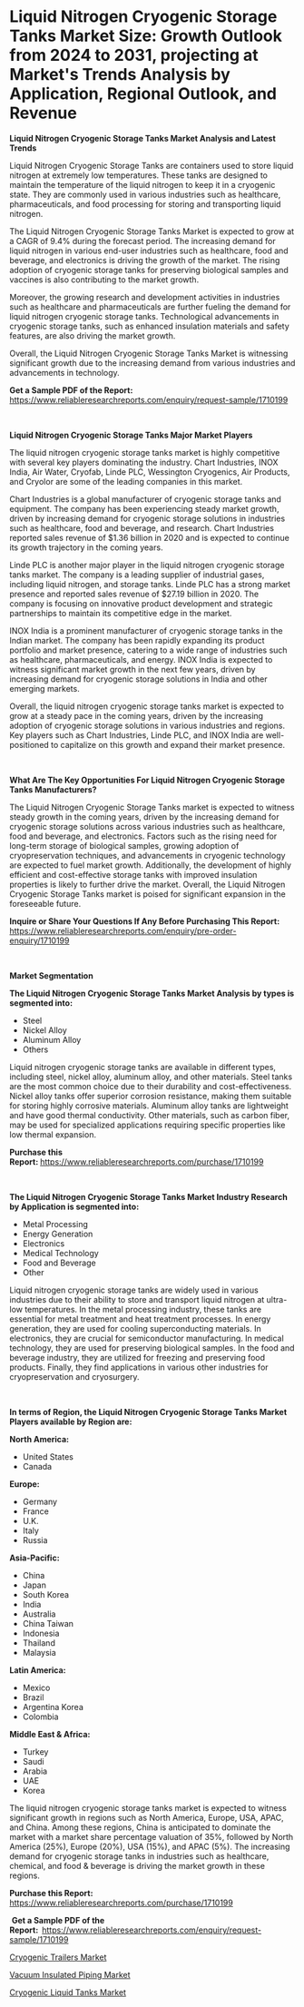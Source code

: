 <p><h1>Liquid Nitrogen Cryogenic Storage Tanks Market Size: Growth Outlook from 2024 to 2031, projecting at Market's Trends Analysis by Application, Regional Outlook, and Revenue</h1></p><p><strong>Liquid Nitrogen Cryogenic Storage Tanks Market Analysis and Latest Trends</strong></p>
<p><p>Liquid Nitrogen Cryogenic Storage Tanks are containers used to store liquid nitrogen at extremely low temperatures. These tanks are designed to maintain the temperature of the liquid nitrogen to keep it in a cryogenic state. They are commonly used in various industries such as healthcare, pharmaceuticals, and food processing for storing and transporting liquid nitrogen.</p><p>The Liquid Nitrogen Cryogenic Storage Tanks Market is expected to grow at a CAGR of 9.4% during the forecast period. The increasing demand for liquid nitrogen in various end-user industries such as healthcare, food and beverage, and electronics is driving the growth of the market. The rising adoption of cryogenic storage tanks for preserving biological samples and vaccines is also contributing to the market growth.</p><p>Moreover, the growing research and development activities in industries such as healthcare and pharmaceuticals are further fueling the demand for liquid nitrogen cryogenic storage tanks. Technological advancements in cryogenic storage tanks, such as enhanced insulation materials and safety features, are also driving the market growth.</p><p>Overall, the Liquid Nitrogen Cryogenic Storage Tanks Market is witnessing significant growth due to the increasing demand from various industries and advancements in technology.</p></p>
<p><strong>Get a Sample PDF of the Report:&nbsp;</strong> <a href="https://www.reliableresearchreports.com/enquiry/request-sample/1710199">https://www.reliableresearchreports.com/enquiry/request-sample/1710199</a></p>
<p>&nbsp;</p>
<p><strong>Liquid Nitrogen Cryogenic Storage Tanks Major Market Players</strong></p>
<p><p>The liquid nitrogen cryogenic storage tanks market is highly competitive with several key players dominating the industry. Chart Industries, INOX India, Air Water, Cryofab, Linde PLC, Wessington Cryogenics, Air Products, and Cryolor are some of the leading companies in this market.</p><p>Chart Industries is a global manufacturer of cryogenic storage tanks and equipment. The company has been experiencing steady market growth, driven by increasing demand for cryogenic storage solutions in industries such as healthcare, food and beverage, and research. Chart Industries reported sales revenue of $1.36 billion in 2020 and is expected to continue its growth trajectory in the coming years.</p><p>Linde PLC is another major player in the liquid nitrogen cryogenic storage tanks market. The company is a leading supplier of industrial gases, including liquid nitrogen, and storage tanks. Linde PLC has a strong market presence and reported sales revenue of $27.19 billion in 2020. The company is focusing on innovative product development and strategic partnerships to maintain its competitive edge in the market.</p><p>INOX India is a prominent manufacturer of cryogenic storage tanks in the Indian market. The company has been rapidly expanding its product portfolio and market presence, catering to a wide range of industries such as healthcare, pharmaceuticals, and energy. INOX India is expected to witness significant market growth in the next few years, driven by increasing demand for cryogenic storage solutions in India and other emerging markets.</p><p>Overall, the liquid nitrogen cryogenic storage tanks market is expected to grow at a steady pace in the coming years, driven by the increasing adoption of cryogenic storage solutions in various industries and regions. Key players such as Chart Industries, Linde PLC, and INOX India are well-positioned to capitalize on this growth and expand their market presence.</p></p>
<p>&nbsp;</p>
<p><strong>What Are The Key Opportunities For Liquid Nitrogen Cryogenic Storage Tanks Manufacturers?</strong></p>
<p><p>The Liquid Nitrogen Cryogenic Storage Tanks market is expected to witness steady growth in the coming years, driven by the increasing demand for cryogenic storage solutions across various industries such as healthcare, food and beverage, and electronics. Factors such as the rising need for long-term storage of biological samples, growing adoption of cryopreservation techniques, and advancements in cryogenic technology are expected to fuel market growth. Additionally, the development of highly efficient and cost-effective storage tanks with improved insulation properties is likely to further drive the market. Overall, the Liquid Nitrogen Cryogenic Storage Tanks market is poised for significant expansion in the foreseeable future.</p></p>
<p><strong>Inquire or Share Your Questions If Any Before Purchasing This Report:</strong> <a href="https://www.reliableresearchreports.com/enquiry/pre-order-enquiry/1710199">https://www.reliableresearchreports.com/enquiry/pre-order-enquiry/1710199</a></p>
<p>&nbsp;</p>
<p><strong>Market Segmentation</strong></p>
<p><strong>The Liquid Nitrogen Cryogenic Storage Tanks Market Analysis by types is segmented into:</strong></p>
<p><ul><li>Steel</li><li>Nickel Alloy</li><li>Aluminum Alloy</li><li>Others</li></ul></p>
<p><p>Liquid nitrogen cryogenic storage tanks are available in different types, including steel, nickel alloy, aluminum alloy, and other materials. Steel tanks are the most common choice due to their durability and cost-effectiveness. Nickel alloy tanks offer superior corrosion resistance, making them suitable for storing highly corrosive materials. Aluminum alloy tanks are lightweight and have good thermal conductivity. Other materials, such as carbon fiber, may be used for specialized applications requiring specific properties like low thermal expansion.</p></p>
<p><strong>Purchase this Report:&nbsp;</strong><a href="https://www.reliableresearchreports.com/purchase/1710199">https://www.reliableresearchreports.com/purchase/1710199</a></p>
<p>&nbsp;</p>
<p><strong>The Liquid Nitrogen Cryogenic Storage Tanks Market Industry Research by Application is segmented into:</strong></p>
<p><ul><li>Metal Processing</li><li>Energy Generation</li><li>Electronics</li><li>Medical Technology</li><li>Food and Beverage</li><li>Other</li></ul></p>
<p><p>Liquid nitrogen cryogenic storage tanks are widely used in various industries due to their ability to store and transport liquid nitrogen at ultra-low temperatures. In the metal processing industry, these tanks are essential for metal treatment and heat treatment processes. In energy generation, they are used for cooling superconducting materials. In electronics, they are crucial for semiconductor manufacturing. In medical technology, they are used for preserving biological samples. In the food and beverage industry, they are utilized for freezing and preserving food products. Finally, they find applications in various other industries for cryopreservation and cryosurgery.</p></p>
<p>&nbsp;</p>
<p><strong>In terms of Region, the Liquid Nitrogen Cryogenic Storage Tanks Market Players available by Region are:</strong></p>
<p>
    <p> <strong> North America: </strong>
        <ul>
            <li>United States</li>
            <li>Canada</li>
        </ul>
        </p> 
    <p> <strong> Europe: </strong>
        <ul>
            <li>Germany</li>
            <li>France</li>
            <li>U.K.</li>
            <li>Italy</li>
            <li>Russia</li>
        </ul>
        </p> 
    <p> <strong> Asia-Pacific: </strong>
        <ul>
            <li>China</li>
            <li>Japan</li>
            <li>South Korea</li>
            <li>India</li>
            <li>Australia</li>
            <li>China Taiwan</li>
            <li>Indonesia</li>
            <li>Thailand</li>
            <li>Malaysia</li>
        </ul>
        </p> 
    <p> <strong> Latin America: </strong>
        <ul>
            <li>Mexico</li>
            <li>Brazil</li>
            <li>Argentina Korea</li>
            <li>Colombia</li>
        </ul>
        </p> 
    <p> <strong> Middle East & Africa: </strong>
        <ul>
            <li>Turkey</li>
            <li>Saudi</li>
            <li>Arabia</li>
            <li>UAE</li>
            <li>Korea</li>
        </ul>
    </p>
    </p>
<p><p>The liquid nitrogen cryogenic storage tanks market is expected to witness significant growth in regions such as North America, Europe, USA, APAC, and China. Among these regions, China is anticipated to dominate the market with a market share percentage valuation of 35%, followed by North America (25%), Europe (20%), USA (15%), and APAC (5%). The increasing demand for cryogenic storage tanks in industries such as healthcare, chemical, and food & beverage is driving the market growth in these regions.</p></p>
<p><strong>Purchase this Report: </strong><a href="https://www.reliableresearchreports.com/purchase/1710199">https://www.reliableresearchreports.com/purchase/1710199</a></p>
<p>&nbsp;<strong>Get a Sample PDF of the Report:&nbsp;&nbsp;</strong><a href="https://www.reliableresearchreports.com/enquiry/request-sample/1710199">https://www.reliableresearchreports.com/enquiry/request-sample/1710199</a></p>
<p><strong></strong></p>
<p><p><a href="https://github.com/biheemgalvinlouises6hokrh3h/Market-Research-Report-List-1/blob/main/cryogenic-trailers-market.md">Cryogenic Trailers Market</a></p><p><a href="https://github.com/guneycigdem35/Market-Research-Report-List-2/blob/main/vacuum-insulated-piping-market.md">Vacuum Insulated Piping Market</a></p><p><a href="https://github.com/bentleemidoriestelle7o/Market-Research-Report-List-1/blob/main/cryogenic-liquid-tanks-market.md">Cryogenic Liquid Tanks Market</a></p></p>